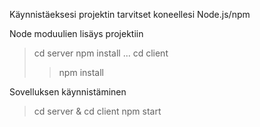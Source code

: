 Käynnistäeksesi projektin tarvitset koneellesi Node.js/npm

Node moduulien lisäys projektiin

> cd server
>npm install
...
>cd client
>>npm install

Sovelluksen käynnistäminen
> cd server & cd client
> npm start
